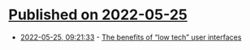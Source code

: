 # [Published on 2022-05-25](index.md)

* [2022-05-25, 09:21:33](https://news.ycombinator.com/item?id=31502193) - [The benefits of “low tech” user interfaces](https://uxdesign.cc/the-forgotten-benefits-of-low-tech-user-interfaces-57fdbb6ac83)
